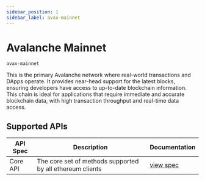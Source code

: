 ```yaml
---
sidebar_position: 1
sidebar_label: avax-mainnet
---
```


# Avalanche Mainnet

`avax-mainnet`

This is the primary Avalanche network where real-world transactions and DApps operate. It provides near-head support for the latest blocks, ensuring developers have access to up-to-date blockchain information. This chain is ideal for applications that require immediate and accurate blockchain data, with high transaction throughput and real-time data access.

## Supported APIs

| API Spec | Description                                               | Documentation                  |
| -------- | --------------------------------------------------------- | ------------------------------ |
| Core API | The core set of methods supported by all ethereum clients | [view spec](../specs/core-api) |
